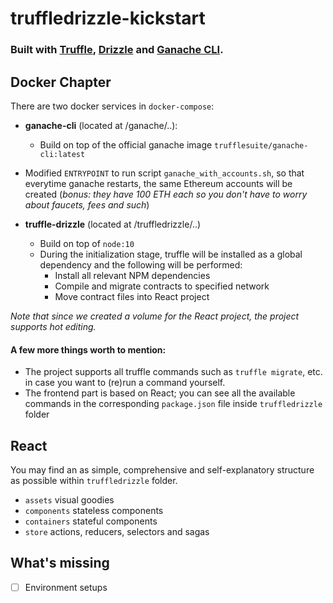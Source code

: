 
# truffledrizzle-kickstart  
### Built with [Truffle](https://www.trufflesuite.com/), [Drizzle](https://www.trufflesuite.com/drizzle) and [Ganache CLI](https://github.com/trufflesuite/ganache-cli).  
  
Docker  Chapter
-  
There are two docker services in `docker-compose`:  
  
- **ganache-cli** (located at /ganache/..):  
  - Build on top of the official ganache image `trufflesuite/ganache-cli:latest`   
- Modified `ENTRYPOINT` to run script `ganache_with_accounts.sh`, so that everytime ganache restarts, the same Ethereum accounts will be created (*bonus: they have 100 ETH each so you don't have to worry about faucets, fees and such*)  
  
- **truffle-drizzle** (located at /truffledrizzle/..)  
  - Build on top of `node:10`  
  - During the initialization stage, truffle will be installed as a global dependency and the following will be performed:  
      - Install all relevant NPM dependencies  
      - Compile and migrate contracts to specified network  
      - Move contract files into React project  

*Note that since we created a volume for the React project, the project supports hot editing.*
      
#### A few more things worth to mention:  
  
- The project supports all truffle commands such as `truffle migrate`, etc. in case you want to (re)run a command yourself.
- The frontend part is based on React; you can see all the available commands in the corresponding `package.json` file inside `truffledrizzle` folder 

React  
-  
You may find an as simple, comprehensive and self-explanatory structure as possible within `truffledrizzle` folder.  
- `assets` visual goodies  
- `components` stateless components  
- `containers` stateful components  
- `store` actions, reducers, selectors and sagas  
  
What's missing  
-  
- [ ] Environment setups
